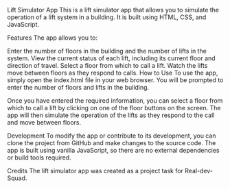 Lift Simulator App
This is a lift simulator app that allows you to simulate the operation of a lift system in a building. It is built using HTML, CSS, and JavaScript.

Features
The app allows you to:

Enter the number of floors in the building and the number of lifts in the system.
View the current status of each lift, including its current floor and direction of travel.
Select a floor from which to call a lift.
Watch the lifts move between floors as they respond to calls.
How to Use
To use the app, simply open the index.html file in your web browser. You will be prompted to enter the number of floors and lifts in the building.

Once you have entered the required information, you can select a floor from which to call a lift by clicking on one of the floor buttons on the screen. The app will then simulate the operation of the lifts as they respond to the call and move between floors.

Development
To modify the app or contribute to its development, you can clone the project from GitHub and make changes to the source code. The app is built using vanilla JavaScript, so there are no external dependencies or build tools required.

Credits
The lift simulator app was created as a project task for Real-dev-Squad.
